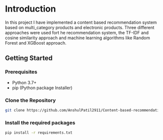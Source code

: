 # Introduction 
In this project I have implemented a content based recommendation system based on multi_category products and electronic products. Three different approaches were used fort he recommendation system, the TF-IDF and cosine similarity approach and machine learning algorithms like Random Forest and XGBoost approach. 


## Getting Started
### Prerequisites

- Python 3.7+
- pip (Python package Installer)

### Clone the Repository
```bash
git clone https://github.com/AnshulPatil2911/Content-based-recommendation-system.git
```

### Install the required packages

   ```bash
   pip install -r requirements.txt
   ```
